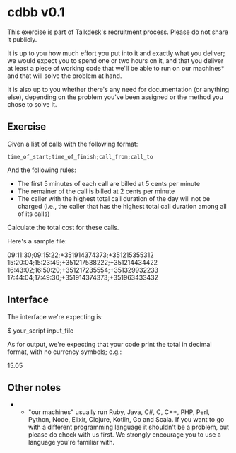 # cdbb v0.1

This exercise is part of Talkdesk's recruitment process. Please do not share it publicly.

It is up to you how much effort you put into it and exactly what you deliver; we would expect you to spend one or two hours on it, and that you deliver at least a piece of working code that we'll be able to run on our machines* and that will solve the problem at hand.

It is also up to you whether there's any need for documentation (or anything else), depending on the problem you've been assigned or the method you chose to solve it.

## Exercise

Given a list of calls with the following format:    

    time_of_start;time_of_finish;call_from;call_to

And the following rules:

 - The first 5 minutes of each call are billed at 5 cents per minute
 - The remainer of the call is billed at 2 cents per minute
 - The caller with the highest total call duration of the day will not be charged (i.e., the caller that has the highest total call duration among all of its calls)

Calculate the total cost for these calls.

Here's a sample file:

09:11:30;09:15:22;+351914374373;+351215355312
15:20:04;15:23:49;+351217538222;+351214434422
16:43:02;16:50:20;+351217235554;+351329932233
17:44:04;17:49:30;+351914374373;+351963433432

## Interface

The interface we're expecting is:

  $ your_script input_file

As for output, we're expecting that your code print the total in decimal format, with no currency symbols; e.g.:

  15.05

## Other notes

* - "our machines" usually run Ruby, Java, C#, C, C++, PHP, Perl, Python, Node, Elixir, Clojure, Kotlin, Go and Scala. If you want to go with a different programming language it shouldn't be a problem, but please do check with us first. We strongly encourage you to use a language you're familiar with.
